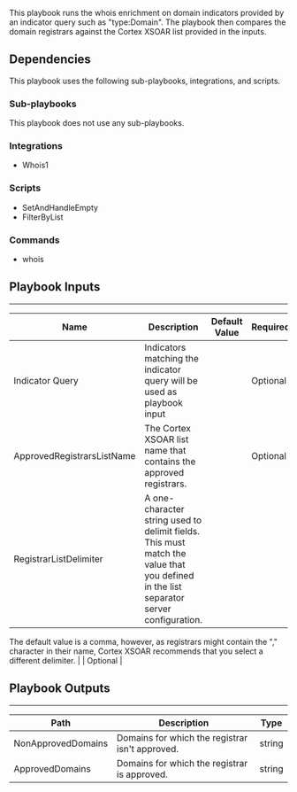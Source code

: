 This playbook runs the whois enrichment on domain indicators provided by an indicator query such as "type:Domain". The playbook then compares the domain registrars against the Cortex XSOAR list provided in the inputs.

## Dependencies
This playbook uses the following sub-playbooks, integrations, and scripts.

### Sub-playbooks
This playbook does not use any sub-playbooks.

### Integrations
* Whois1

### Scripts
* SetAndHandleEmpty
* FilterByList

### Commands
* whois

## Playbook Inputs
---

| **Name** | **Description** | **Default Value** | **Required** |
| --- | --- | --- | --- |
| Indicator Query | Indicators matching the indicator query will be used as playbook input |  | Optional |
| ApprovedRegistrarsListName | The Cortex XSOAR list name that contains the approved registrars. |  | Optional |
| RegistrarListDelimiter | A one\-character string used to delimit fields. This must match the value that you defined in the list separator server configuration.  
The default value is a comma, however, as registrars might contain the "," character in their name, 
Cortex XSOAR recommends that you select a different delimiter. |  | Optional |

## Playbook Outputs
---

| **Path** | **Description** | **Type** |
| --- | --- | --- |
| NonApprovedDomains | Domains for which the registrar isn't approved. | string |
| ApprovedDomains | Domains for which the registrar is approved. | string |

<!-- Playbook PNG image comes here -->
